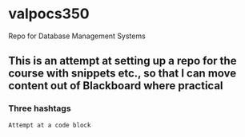 # valpocs350
Repo for Database Management Systems

## This is an attempt at setting up a repo for the course with snippets etc., so that I can move content out of Blackboard where practical

### Three hashtags

```
Attempt at a code block
```
